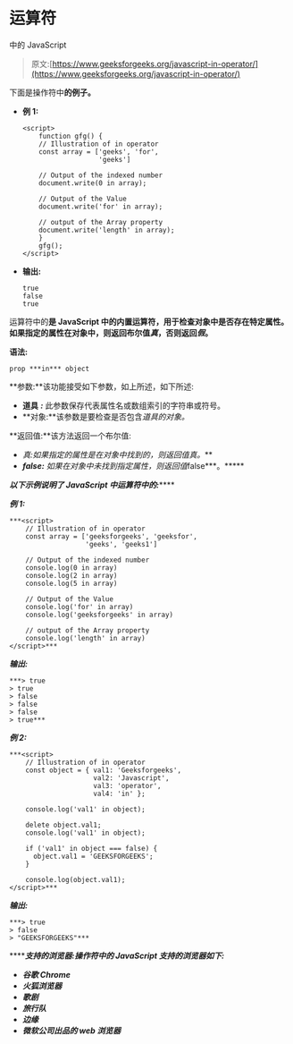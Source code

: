 # 运算符

中的 JavaScript

> 原文:[https://www.geeksforgeeks.org/javascript-in-operator/](https://www.geeksforgeeks.org/javascript-in-operator/)

下面是操作符中**的例子。**

*   **例 1:**

    ```
    <script> 
        function gfg() { 
        // Illustration of in operator
        const array = ['geeks', 'for', 
                       'geeks']

        // Output of the indexed number
        document.write(0 in array);  

        // Output of the Value
        document.write('for' in array);

        // output of the Array property
        document.write('length' in array);
        } 
        gfg(); 
    </script>
    ```

*   **输出:**

    ```
    true
    false
    true
    ```

运算符中的**是 JavaScript 中的内置运算符，用于检查对象中是否存在特定属性。如果指定的属性在对象中，则返回布尔值*真*，否则返回*假*。**

**语法:**

```
prop ***in*** object

```

**参数:**该功能接受如下参数，如上所述，如下所述:

*   **道具** ***:*** 此参数保存代表属性名或数组索引的字符串或符号。
*   **对象:**该参数是要检查是否包含*道具的对象。*

**返回值:**该方法返回一个布尔值:

*   **真:**如果指定的属性是在对象中找到的*，则返回值*真***。***
*   ****false:** 如果在对象中未找到指定属性*，则返回值*false***。*****

*****以下示例说明了 JavaScript 中运算符中的**:*******

*******例 1:*******

```
***<script>
    // Illustration of in operator
    const array = ['geeksforgeeks', 'geeksfor', 
                   'geeks', 'geeks1']

    // Output of the indexed number
    console.log(0 in array)        
    console.log(2 in array)       
    console.log(5 in array)       

    // Output of the Value
    console.log('for' in array)
    console.log('geeksforgeeks' in array)

    // output of the Array property
    console.log('length' in array)
</script>***
```

*******输出:*******

```
***> true
> true
> false
> false
> false
> true*** 
```

*******例 2:*******

```
***<script>
    // Illustration of in operator
    const object = { val1: 'Geeksforgeeks', 
                     val2: 'Javascript',
                     val3: 'operator', 
                     val4: 'in' };

    console.log('val1' in object);

    delete object.val1;
    console.log('val1' in object);

    if ('val1' in object === false) {
      object.val1 = 'GEEKSFORGEEKS';
    }

    console.log(object.val1);
</script>***
```

*******输出:*******

```
***> true
> false
> "GEEKSFORGEEKS"*** 
```

*******支持的浏览器:**操作符中的 JavaScript **支持的浏览器如下:*******

*   *****谷歌 Chrome*****
*   *****火狐浏览器*****
*   *****歌剧*****
*   *****旅行队*****
*   *****边缘*****
*   *****微软公司出品的 web 浏览器*****